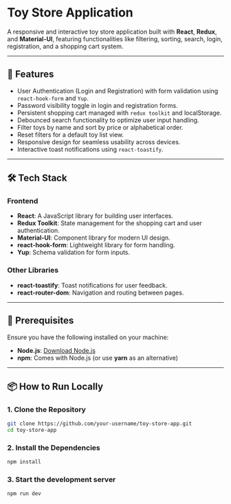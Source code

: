 # Toy Store Application

A responsive and interactive toy store application built with **React**, **Redux**, and **Material-UI**, featuring functionalities like filtering, sorting, search, login, registration, and a shopping cart system.

---

## 🚀 Features

- User Authentication (Login and Registration) with form validation using `react-hook-form` and `Yup`.
- Password visibility toggle in login and registration forms.
- Persistent shopping cart managed with `redux toolkit` and localStorage.
- Debounced search functionality to optimize user input handling.
- Filter toys by name and sort by price or alphabetical order.
- Reset filters for a default toy list view.
- Responsive design for seamless usability across devices.
- Interactive toast notifications using `react-toastify`.

---

## 🛠️ Tech Stack

### Frontend
- **React**: A JavaScript library for building user interfaces.
- **Redux Toolkit**: State management for the shopping cart and user authentication.
- **Material-UI**: Component library for modern UI design.
- **react-hook-form**: Lightweight library for form handling.
- **Yup**: Schema validation for form inputs.

### Other Libraries
- **react-toastify**: Toast notifications for user feedback.
- **react-router-dom**: Navigation and routing between pages.

---

## 🧰 Prerequisites

Ensure you have the following installed on your machine:
- **Node.js**: [Download Node.js](https://nodejs.org/)
- **npm**: Comes with Node.js (or use **yarn** as an alternative)

---

## 📦 How to Run Locally

### 1. Clone the Repository
```bash
git clone https://github.com/your-username/toy-store-app.git
cd toy-store-app
```
### 2. Install the Dependencies
```bash
npm install
```
### 3. Start the development server
```bash
npm run dev
```

